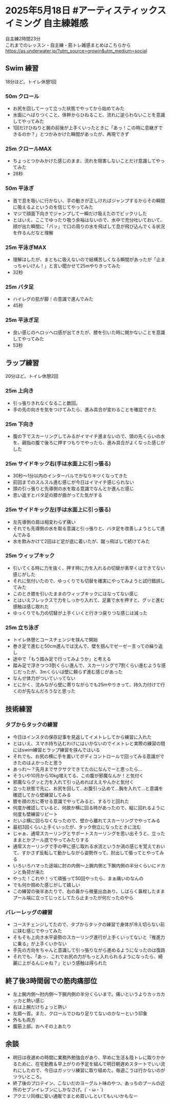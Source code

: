 # 2025年5月18日 #アーティスティックスイミング 自主練雑感
自主練2時間23分  
これまでのレッスン・自主練・筋トレ雑感まとめはこちらから  
https://as.underwater.jp/?utm_source=growin&utm_medium=social  
## Swim 練習
18分ほど。トイレ休憩1回
### 50m クロール
- お尻を回してーって立った状態でやってから始めてみた
- 水面にへばりつくこと、体幹からひねること、流れに逆らわないことを意識してやってみた
- 1回だけひねりと腕の前後が上手くいったときに「あっ！この時に息継ぎできるのか？」とつかみかけた瞬間があったが、再現できず
### 25m クロールMAX
- ちょっとつかみかけた感じのまま、流れを阻害しないことだけ意識してやってみた
- 28秒
### 50m 平泳ぎ
- 首で息を吸いに行かない、手の動きが正しければジャンプするからその瞬間に吸えるよというのを信じてやってみた
- マジで顔面下向きでジャンプして一瞬だけ吸えたのでビックリした
- とはいえ、ここでゆったり吸う余裕はないので、水中で充分吐いておいて、顔が出た瞬間に「パッ」で口の周りの水を飛ばして息が飛び込んでくる状況を作るんだなと理解
### 25m 平泳ぎMAX
- 理解はしたが、まともに吸えないので結構苦しくなる瞬間があったが「止まっちゃいけん！」と言い聞かせて25mやりきってみた
- 32秒
### 25m バタ足
- ハイレグの肌が脚！の意識で進んでみた
- 45秒
### 25m 平泳ぎ足
- 良い感じのヘロッヘロ感が出てきたが、膝を引いた時に開かないことを意識してやってみた
- 53秒
## ラップ練習
20分ほど。トイレ休憩2回
### 25m 上向き
- 引っ張りきれなくなること数回。
- 手の先の向きを気をつけてみたら、進み具合が変わることを確認できた
### 25m 下向き
- 腹の下でスカーリングしてみるがイマイチ進まないので、頭の先くらいの水を、親指の腹で後ろに押すつもりでやったら、進み具合がよくなった感じがした
### 25m サイドキック右(手は水面上に引っ張る)
- 30秒～1分以内のインターバルでかなりキツくなってきた
- 前回までのスルスル進む感じが今日はイマイチ感じられない
- 頭の引っ張りと先導側の水を取る意識でなんとか進んだ感じ
- 思い返すとバタ足の膝が曲がってた気がする
### 25m サイドキック左(手は水面上に引っ張る)
- 左先導側の肩は相変わらず痛い
- それでも先導側の水を取る意識と引っ張りと、バタ足を改善しようとして進んでみる
- 水を飲みかけて2回ほど足が底に着いたが、蹴っ飛ばして続けてみた
### 25m ウィップキック
- 引いてくる時に力を抜く、押す時に力を入れるの切替が素早くはできてない感じがした
- それに気付いたので、ゆっくりでも切替を確実にやってみようと試行錯誤してみた
- このとき膝を引いたままのウィップキックにはなってない感じ
- とはいえフレックスで力をしっかり入れて、足裏で水を押すと、グッと進む感触は感じ取れた
- ゆっくりでも力の切替が上手くいくと行きつ戻りつな感じは減った
### 25m 立ち泳ぎ
- トイレ休憩とコースチェンジを挟んで開始
- 巻き足で進むと50cm進んでは沈んで、壁を掴んでゼーゼー言っての繰り返し
- 途中で「もう踏み足で行ってみようか」と考える
- 踏み足で浮きつつ3割くらい進んで、スカーリングで7割くらい進むような感じだったが、3mくらいは壁に頼らず進む感じがあった
- なんせ体力がついていってない
- とにかく、沈みながら壁に寄りながらでも25mやりきって、持久力付けて行くのが先なんだろうなと思った
## 技術練習
### タブからタックの練習
- 今日はインスタの保存記事を見返してイメトレしてから練習に入れた
- とはいえ、スマホ持ち込むわけにはいかないのでイメトレと実際の練習の間にはswim練習とラップ練習を挟んではいる
- それでも、お尻の横に手を置いてボディコントロールで回ってみる意識ができたのはよかったと思う
- あっれ～？先月までサクサクできてたのになんでーと思ったら…
- そういや10月から10kg増えてる、この腹が邪魔なんか！と気付く
- 邪魔ならグッと力を入れて引っ込めればええやんかと気付く
- 立った状態で先に、お尻を回して…お腹引っ込めて…胸を入れて…と意識を確認してから壁練習してみる
- 膝を顔の方に寄せる意識でやってみると、するりと回れた
- 何度か確認していると、何故か横に回る時があったので、縦に回れるように何度も壁練習リピート
- だいぶ横に回らなくなったので、壁から離れてスカーリングでやってみる
- 最初3回くらい上手くいったが、タック倒立になったときに沈む
- じゃぁ、通常スカーリングとサポートスカーリングを思い出そうと、立ったままとかプール底でやってみたりする
- 通常スカーリングで手の甲に感じ取れる水流というか渦の感じを覚えておいて、すかさず反転して動かしながら姿勢作って、肘出して張ってとやってみる
- いろいろハマった途端に肘の内側～上腕内側と下腕内側の半分くらいにドカンと負荷が来た
- やった！これや！って頑張って50回やったら、まぁ痛いのなんの
- でも何か掴めた感じがして嬉しい
- この練習の後半あたりで、右の鼻から微量出血あり。しばらく鼻栓したままプール端に立ってじっとしてたら止まったが何だったのやら
### バレーレッグの練習
- コースチェンジしてたので、タブからタックの練習で身体が冷え切らない前に挟む感じでやってみた
- そもそも上向き水平姿勢のスカーリング進行が上手くいってないと「推進力に乗る」が上手くいかない
- 手先の方向をちゃんと意識して引っ張りながら進めるようになったのは復路
- それでも、「あっ、これでお尻の力がもっと入れられるようになったら、綺麗に上がるんじゃね？」という感触は得られた
## 終了後3時間弱での筋肉痛部位
- 左上腕内側～肘内側～下腕内側の半分くらいまで。痛いというよりカッカカッカと熱い感じ
- 右は上腕だけちょっと熱い
- 左肩～首。また、クロールでひねり足りてないのかなーという印象
- 外もも両方
- 腹筋上部。おへその上あたり
## 余談
- 明日は夜遅めの時間に業務外勉強会があり、早めに生活＆陸トレに取りかかるために、在宅勤務＆早上がりの予定を組んで明日朝遅めスタートでいい流れにしたので、今日はガッツリ練習に取り組めた。毎週こうは行かないのがツラいところ。
- 終了後のプロテイン、こないだのヨーグルト味のやつ、あっちのプールの近所のセブンイレブンにしかなさげ。(´・ω・`)
- アクエリ同様に安い通販でまとめ買いしといてもいいかもなー